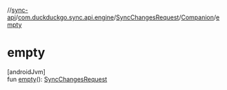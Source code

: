 //[sync-api](../../../../index.md)/[com.duckduckgo.sync.api.engine](../../index.md)/[SyncChangesRequest](../index.md)/[Companion](index.md)/[empty](empty.md)

# empty

[androidJvm]\
fun [empty](empty.md)(): [SyncChangesRequest](../index.md)
